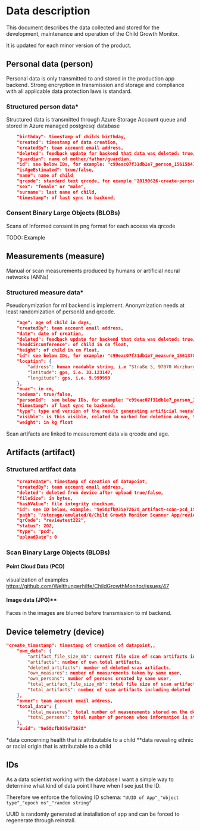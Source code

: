 # Data description

This document describes the data collected and stored for the development, maintenance and operation of the Child Growth Monitor.

It is updated for each minor version of the product.

## Personal data (person)

Personal data is only transmitted to and stored in the production app backend.
Strong encryption in transmission and storage and compliance with all applicable data protection laws is standard.

### Structured person data*

Structured data is transmitted through Azure Storage Account queue and stored in Azure managed postgresql database

```json
    "birthday": timestamp of childs birthday,
    "created": timestamp of data creation,
    "createdBy": team account email address,
    "deleted": feedback update for backend that data was deleted: true/false,
    "guardian": name of mother/father/guardian,
    "id": see below IDs, for example: "c99eac07f31db1e7_person_1561584793879_fsvTmZYomZUcTCPa",
    "isAgeEstimated": true/false,
    "name": name of child
    "qrcode": standard text qrcode, for example "20190626-create-person-test",
    "sex": "female" or "male",
    "surname": last name of child,
    "timestamp": of last sync to backend,
```

### Consent Binary Large Objects (BLOBs)

Scans of Informed consent in png format for each access via qrcode

TODO: Example

## Measurements (measure)

Manual or scan measurements produced by humans or artificial neural networks (ANNs)

### Structured measure data*

Pseudonymization for ml backend is implement. Anonymization needs at least randomization of personId and qrcode.

```json
    "age": age of child in days,
    "createdBy": team account email address,
    "date": date of creation,
    "deleted": feedback update for backend that data was deleted: true/false,
    "headCircumference": of child in cm float,
    "height": of child in cm float,
    "id": see below IDs, for example: "c99eac07f31db1e7_measure_1561378462939_dcK2otQNnjpwnRTk",
    "location": {
        "address": human readable string, i.e "Straße 5, 97070 Würzburg, Germany",
        "latitude": gps, i.e. 33.123147,
        "longitude": gps, i.e. 9.999999
    },
    "muac": in cm,
    "oedema": true/false,
    "personId":  see below IDs, for example: "c99eac07f31db1e7_person_1561120155568_HcyACrT0TR5RGYgQ",
    "timestamp": of last sync to backend,
    "type": type and version of the result generating artificial neural network, for example "v0.2",
    "visible": is this visible, related to marked for deletion above, true/false,
    "weight": in kg float
```

Scan artifacts are linked to measurement data via qrcode and age.

## Artifacts (artifact)

### Structured artifact data

```json
    "createDate": timestamp of creation of datapoint,
    "createdBy": team account email address,
    "deleted": deleted from device after upload true/false,
    "fileSize": in bytes,
    "hashValue": file integrity checksum,
    "id": see ID below, example: "9e58cfb935e72628_artifact-scan-pcd_1560504390615_mq5NyfVWtSOBCTcs",
    "path": "/storage/emulated/0/Child Growth Monitor Scanner App/reviewtest222/measurements/1560504390615/pc/pc_reviewtest222_1560504390615_100_007.pcd",
    "qrCode": "reviewtest222",
    "status": 202,
    "type": "pcd",
    "uploadDate": 0
```

### Scan Binary Large Objects (BLOBs)

#### Point Cloud Data (PCD)

visualization of examples https://github.com/Welthungerhilfe/ChildGrowthMonitor/issues/47

#### Image data (JPG)**

Faces in the images are blurred before transmission to ml backend.

## Device telemetry (device)

```json
"create_timestamp": timestamp of creation of datapoint,,
    "own_data": {
        "artifact_file_size_mb": current file size of scan artifacts in device storage,
        "artifacts": number of own total artifacts,
        "deleted_artifacts": number of deleted scan artifacts,
        "own_measures": number of measurements taken by same user,
        "own_persons": number of persons created by same user,
        "total_artifact_file_size_mb": total file size of scan artifacts in device storage including deleted files,
        "total_artifacts": number of scan artifacts including deleted
    },
    "owner": team account email address,
    "total_data": {
        "total_measures": total number of measurements stored on the device,
        "total_persons": total number of persons whos information is stored on the device
    },
    "uuid": "9e58cfb935e72628"
```

*data concerning health that is attributable to a child
**data revealing ethnic or racial origin that is attributable to a child

## IDs

As a data scientist working with the database I want a simple way to determine what kind of data point I have when I see just the ID.

Therefore we enforce the following ID schema:
`"UUID of App"_"object type"_"epoch ms"_"random string"`

UUID is randomly generated at installation of app and can be forced to regenerate through reinstall.
